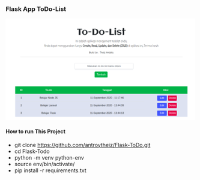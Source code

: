 ### Flask App ToDo-List


![Current Result Flask Counter](app/templates/img/result.png)

#### How to run This Project

* git clone https://github.com/antroytheiz/Flask-ToDo.git
* cd Flask-Todo
* python -m venv python-env
* source env/bin/activate/
* pip install -r requirements.txt


